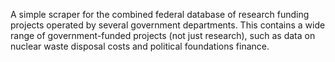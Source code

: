 A simple scraper for the combined federal database of research funding
projects operated by several government departments. This contains a
wide range of government-funded projects (not just research), such as
data on nuclear waste disposal costs and political foundations finance.

